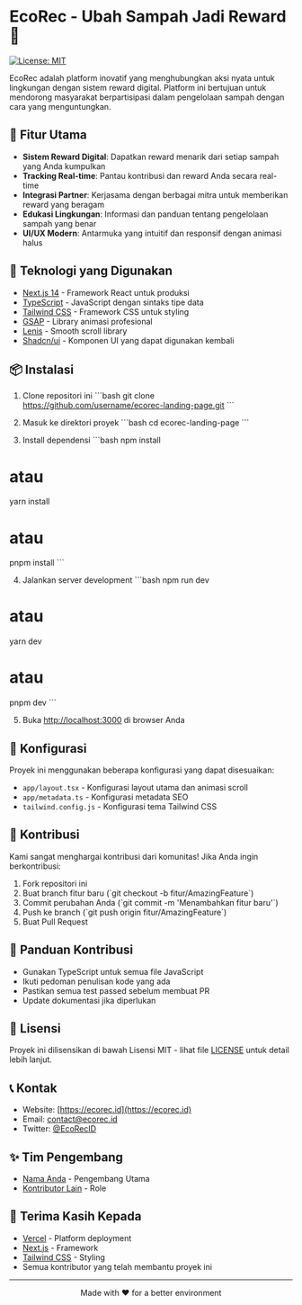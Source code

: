 # EcoRec - Ubah Sampah Jadi Reward 🌱

[![License: MIT](https://img.shields.io/badge/License-MIT-green.svg)](https://opensource.org/licenses/MIT)

EcoRec adalah platform inovatif yang menghubungkan aksi nyata untuk lingkungan dengan sistem reward digital. Platform ini bertujuan untuk mendorong masyarakat berpartisipasi dalam pengelolaan sampah dengan cara yang menguntungkan.

## 🎯 Fitur Utama

- **Sistem Reward Digital**: Dapatkan reward menarik dari setiap sampah yang Anda kumpulkan
- **Tracking Real-time**: Pantau kontribusi dan reward Anda secara real-time
- **Integrasi Partner**: Kerjasama dengan berbagai mitra untuk memberikan reward yang beragam
- **Edukasi Lingkungan**: Informasi dan panduan tentang pengelolaan sampah yang benar
- **UI/UX Modern**: Antarmuka yang intuitif dan responsif dengan animasi halus

## 🚀 Teknologi yang Digunakan

- [Next.js 14](https://nextjs.org/) - Framework React untuk produksi
- [TypeScript](https://www.typescriptlang.org/) - JavaScript dengan sintaks tipe data
- [Tailwind CSS](https://tailwindcss.com/) - Framework CSS untuk styling
- [GSAP](https://greensock.com/gsap/) - Library animasi profesional
- [Lenis](https://github.com/studio-freight/lenis) - Smooth scroll library
- [Shadcn/ui](https://ui.shadcn.com/) - Komponen UI yang dapat digunakan kembali

## 📦 Instalasi

1. Clone repositori ini
\`\`\`bash
git clone https://github.com/username/ecorec-landing-page.git
\`\`\`

2. Masuk ke direktori proyek
\`\`\`bash
cd ecorec-landing-page
\`\`\`

3. Install dependensi
\`\`\`bash
npm install
# atau
yarn install
# atau
pnpm install
\`\`\`

4. Jalankan server development
\`\`\`bash
npm run dev
# atau
yarn dev
# atau
pnpm dev
\`\`\`

5. Buka [http://localhost:3000](http://localhost:3000) di browser Anda

## 🔧 Konfigurasi

Proyek ini menggunakan beberapa konfigurasi yang dapat disesuaikan:

- `app/layout.tsx` - Konfigurasi layout utama dan animasi scroll
- `app/metadata.ts` - Konfigurasi metadata SEO
- `tailwind.config.js` - Konfigurasi tema Tailwind CSS

## 🤝 Kontribusi

Kami sangat menghargai kontribusi dari komunitas! Jika Anda ingin berkontribusi:

1. Fork repositori ini
2. Buat branch fitur baru (\`git checkout -b fitur/AmazingFeature\`)
3. Commit perubahan Anda (\`git commit -m 'Menambahkan fitur baru'\`)
4. Push ke branch (\`git push origin fitur/AmazingFeature\`)
5. Buat Pull Request

## 📝 Panduan Kontribusi

- Gunakan TypeScript untuk semua file JavaScript
- Ikuti pedoman penulisan kode yang ada
- Pastikan semua test passed sebelum membuat PR
- Update dokumentasi jika diperlukan

## 📄 Lisensi

Proyek ini dilisensikan di bawah Lisensi MIT - lihat file [LICENSE](LICENSE) untuk detail lebih lanjut.

## 📞 Kontak

- Website: [https://ecorec.id](https://ecorec.id)
- Email: [contact@ecorec.id](mailto:contact@ecorec.id)
- Twitter: [@EcoRecID](https://twitter.com/EcoRecID)

## ✨ Tim Pengembang

- [Nama Anda](https://github.com/username) - Pengembang Utama
- [Kontributor Lain](https://github.com/username) - Role

## 🙏 Terima Kasih Kepada

- [Vercel](https://vercel.com) - Platform deployment
- [Next.js](https://nextjs.org) - Framework
- [Tailwind CSS](https://tailwindcss.com) - Styling
- Semua kontributor yang telah membantu proyek ini

---

<p align="center">Made with ❤️ for a better environment</p> 
